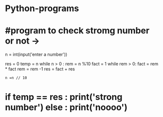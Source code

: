# Python-programs

#program to check stromg number or not -> 
=================================================================================================================
n = int(input('enter a number'))

res = 0
temp = n
while n > 0 :
    rem = n %10
    fact = 1
    while rem > 0:
     fact = rem * fact
     rem = rem -1
    res = fact + res

    n =n // 10

if temp == res :
    print('strong number')
else :
    print('noooo')
===================================================================================================================

